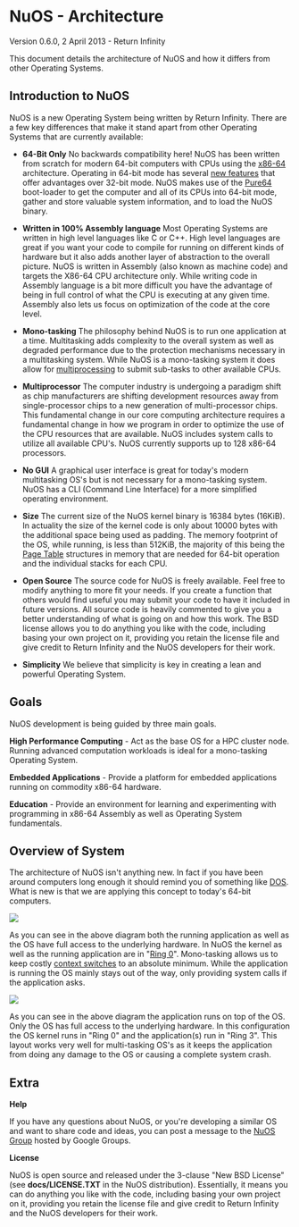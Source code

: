 # NuOS - Architecture #

Version 0.6.0, 2 April 2013 - Return Infinity

This document details the architecture of NuOS and how it differs from other Operating Systems.

## Introduction to NuOS ##

NuOS is a new Operating System being written by Return Infinity. There are a few key differences that make it stand apart from other Operating Systems that are currently available:

- **64-Bit Only** No backwards compatibility here! NuOS has been written from scratch for modern 64-bit computers with CPUs using the [x86-64](http://en.wikipedia.org/wiki/X86-64) architecture. Operating in 64-bit mode has several [new features](http://en.wikipedia.org/wiki/X86-64#Architectural_features) that offer advantages over 32-bit mode. NuOS makes use of the [Pure64](https://github.com/ReturnInfinity/Pure64) boot-loader to get the computer and all of its CPUs into 64-bit mode, gather and store valuable system information, and to load the NuOS binary.

- **Written in 100% Assembly language** Most Operating Systems are written in high level languages like C or C++. High level languages are great if you want your code to compile for running on different kinds of hardware but it also adds another layer of abstraction to the overall picture. NuOS is written in Assembly (also known as machine code) and targets the X86-64 CPU architecture only. While writing code in Assembly language is a bit more difficult you have the advantage of being in full control of what the CPU is executing at any given time. Assembly also lets us focus on optimization of the code at the core level.

- **Mono-tasking** The philosophy behind NuOS is to run one application at a time. Multitasking adds complexity to the overall system as well as degraded performance due to the protection mechanisms necessary in a multitasking system. While NuOS is a mono-tasking system it does allow for [multiprocessing](http://en.wikipedia.org/wiki/Symmetric_multiprocessing) to submit sub-tasks to other available CPUs.

- **Multiprocessor** The computer industry is undergoing a paradigm shift as chip manufacturers are shifting development resources away from single-processor chips to a new generation of multi-processor chips. This fundamental change in our core computing architecture requires a fundamental change in how we program in order to optimize the use of the CPU resources that are available. NuOS includes system calls to utilize all available CPU's. NuOS currently supports up to 128 x86-64 processors.

- **No GUI** A graphical user interface is great for today's modern multitasking OS's but is not necessary for a mono-tasking system. NuOS has a CLI (Command Line Interface) for a more simplified operating environment.

- **Size** The current size of the NuOS kernel binary is 16384 bytes (16KiB). In actuality the size of the kernel code is only about 10000 bytes with the additional space being used as padding. The memory footprint of the OS, while running, is less than 512KiB, the majority of this being the [Page Table](http://en.wikipedia.org/wiki/Page_table) structures in memory that are needed for 64-bit operation and the individual stacks for each CPU.

- **Open Source** The source code for NuOS is freely available. Feel free to modify anything to more fit your needs. If you create a function that others would find useful you may submit your code to have it included in future versions. All source code is heavily commented to give you a better understanding of what is going on and how this work. The BSD license allows you to do anything you like with the code, including basing your own project on it, providing you retain the license file and give credit to Return Infinity and the NuOS developers for their work.

- **Simplicity** We believe that simplicity is key in creating a lean and powerful Operating System.

## Goals ##

NuOS development is being guided by three main goals.

**High Performance Computing** - Act as the base OS for a HPC cluster node. Running advanced computation workloads is ideal for a mono-tasking Operating System.

**Embedded Applications** - Provide a platform for embedded applications running on commodity x86-64 hardware.

**Education** - Provide an environment for learning and experimenting with programming in x86-64 Assembly as well as Operating System fundamentals.


## Overview of System ##

The architecture of NuOS isn't anything new. In fact if you have been around computers long enough it should remind you of something like [DOS](http://en.wikipedia.org/wiki/DOS). What is new is that we are applying this concept to today's 64-bit computers.

![](https://raw.github.com/ReturnInfinity/BareMetal-OS/master/docs/images/OS%20Diagram%20-%20BareMetal.png)

As you can see in the above diagram both the running application as well as the OS have full access to the underlying hardware. In NuOS the kernel as well as the running application are in "[Ring 0](http://en.wikipedia.org/wiki/Ring_%28computer_security%29)". Mono-tasking allows us to keep costly [context switches](http://en.wikipedia.org/wiki/Context_switch) to an absolute minimum. While the application is running the OS mainly stays out of the way, only providing system calls if the application asks.

![](https://raw.github.com/ReturnInfinity/BareMetal-OS/master/docs/images/OS%20Diagram%20-%20Standard.png)

As you can see in the above diagram the application runs on top of the OS. Only the OS has full access to the underlying hardware. In this configuration the OS kernel runs in "Ring 0" and the application(s) run in "Ring 3". This layout works very well for multi-tasking OS's as it keeps the application from doing any damage to the OS or causing a complete system crash.


## Extra ##

**Help**

If you have any questions about NuOS, or you're developing a similar OS and want to share code and ideas, you can post a message to the <a href="http://groups.google.com/group/baremetal-os">NuOS Group</a> hosted by Google Groups.


**License**

NuOS is open source and released under the 3-clause "New BSD License" (see **docs/LICENSE.TXT** in the NuOS distribution). Essentially, it means you can do anything you like with the code, including basing your own project on it, providing you retain the license file and give credit to Return Infinity and the NuOS developers for their work.
